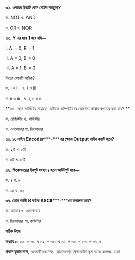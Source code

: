 **৩২. ওপরের চিত্রটি কোন গেটের সমতুল্য?** 

ক. NOT খ. AND 

গ. OR ঘ. NOR

**৩৩. Y এর মান 1 হবে যদি—**

i\. A  = 0, B = 1 

ii\. A = 0, B = 0 

iii\. A = 1, B = 0  

নিচের কোনটি সঠিক?  

ক. i ও ii   খ. i ও iii   

গ. ii ও iii   ঘ. i, ii ও iii 

**৩৪. কোন সার্কিটের সাহায্যে ডেটাকে কম্পিউটারের বোধগম্য ভাষায় রূপান্তর করা যায়? **

ক. রেজিস্টার খ. কাউন্টার 

গ. এনকোডার ঘ. ডিকোডার

**৩৫. ১৬ লাইন Encoder*****-*****এর ক্ষেত্রে Output লাইন কয়টি হবে?** 

ক. ২টি খ. ৩টি 

গ. ৪টি ঘ. ৮টি

**৩৬. ডিকোডারের ইনপুট সংখ্যা ৪ হলে আউটপুট হবে—**

ক. ৪ খ. ৮ 

গ. ১৬ ঘ. ৩২

**৩৭. কোন বর্তনী B বর্ণকে ASCII*****-*****তে রূপান্তর করে?** 

ক. অ্যাডার খ. এনকোডার 

গ. ডিকোডার  ঘ. কাউন্টার

**সঠিক উত্তর**

**অধ্যায় ৩:** ৩০. গ ৩১. ঘ ৩২. গ ৩৩. খ ৩৪. গ ৩৫. গ ৩৬. গ ৩৭. খ

**প্রকাশ কুমার দাস**, *সহকারী অধ্যাপক,* মোহাম্মদপুর প্রিপারেটরি স্কুল অ্যান্ড কলেজ, ঢাকা
